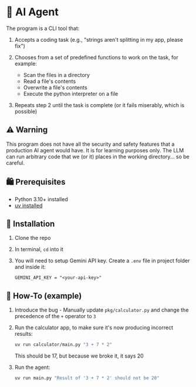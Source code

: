 # 🤖 AI Agent

The program is a CLI tool that:

1.  Accepts a coding task (e.g., "strings aren't splitting in my app, please fix")
2.  Chooses from a set of predefined functions to work on the task, for example:

    -   Scan the files in a directory
    -   Read a file's contents
    -   Overwrite a file's contents
    -   Execute the python interpreter on a file

3.  Repeats step 2 until the task is complete (or it fails miserably, which is possible)

## ⚠️ Warning

This program does not have all the security and safety features that a production AI agent would have. It is for learning purposes only. The LLM can run arbitrary code that we (or it) places in the working directory... so be careful.

## 🛍️ Prerequisites

-   Python 3.10+ installed
-   [uv installed](https://docs.astral.sh/uv/getting-started/installation/#__tabbed_1_1)

## 💾 Installation

1.  Clone the repo
2.  In terminal, `cd` into it
3.  You will need to setup Gemini API key. Create a `.env` file in project folder and inside it:

    ```
    GEMINI_API_KEY = "<your-api-key>"
    ```

## 📘 How-To (example)

1.  Introduce the bug - Manually update `pkg/calculator.py` and change the precedence of the `+` operator to `3`
2.  Run the calculator app, to make sure it's now producing incorrect results:

    ```bash
    uv run calculator/main.py "3 + 7 * 2"
    ```

    This should be 17, but because we broke it, it says 20

3.  Run the agent:

    ```bash
    uv run main.py "Result of '3 + 7 * 2' should not be 20"
    ```
